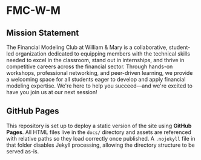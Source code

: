 # FMC-W-M

## Mission Statement

The Financial Modeling Club at William & Mary is a collaborative, student-led organization dedicated to equipping members with the technical skills needed to excel in the classroom, stand out in internships, and thrive in competitive careers across the financial sector. Through hands-on workshops, professional networking, and peer-driven learning, we provide a welcoming space for all students eager to develop and apply financial modeling expertise. We're here to help you succeed—and we're excited to have you join us at our next session!

## GitHub Pages

This repository is set up to deploy a static version of the site using **GitHub Pages**. All HTML files live in the `docs/` directory and assets are referenced with relative paths so they load correctly once published. A `.nojekyll` file in that folder disables Jekyll processing, allowing the directory structure to be served as-is.
